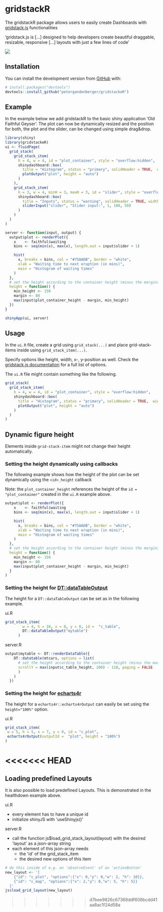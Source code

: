 
<!-- README.md is generated from README.Rmd. Please edit that file -->

# gridstackR

The gridstackR package allows users to easily create Dashboards with
[gridstack.js](https://gridstackjs.com/) functionalities

‘gridstack.js is \[…\] designed to help developers create beautiful
draggable, resizable, responsive \[…\] layouts with just a few lines of
code’

<img src='man/figures/healthdown_example.gif'/>

## Installation

You can install the development version from
[GitHub](https://github.com/) with:

``` r
# install.packages("devtools")
devtools::install_github("petergandenberger/gridstackeR")
```

## Example

In the example below we add gridstackR to the basic shiny application
‘Old Faithful Geyser’. The plot can now be dynamically resized and the
position for both, the plot and the slider, can be changed using simple
drag&drop.

``` r
library(shiny)
library(gridstackeR)
ui <- fluidPage(
  grid_stack(
    grid_stack_item(
      h = 4, w = 4, id = "plot_container", style = "overflow:hidden",
      shinydashboard::box(
        title = "Histogram", status = "primary", solidHeader = TRUE,  width = 12, height = "100%",
        plotOutput("plot", height = "auto")
      )
    ),
    grid_stack_item(
      h = 3, w = 4, minH = 3, maxH = 3, id = "slider", style = "overflow:hidden",
      shinydashboard::box(
        title = "Inputs", status = "warning", solidHeader = TRUE, width = 12, height = "100%",
        sliderInput("slider", "Slider input:", 1, 100, 50)
      )
    )
  )
)

server <- function(input, output) {
  output$plot <- renderPlot({
    x    <- faithful$waiting
    bins <- seq(min(x), max(x), length.out = input$slider + 1)

    hist(
      x, breaks = bins, col = "#75AADB", border = "white", 
      xlab = "Waiting time to next eruption (in mins)", 
      main = "Histogram of waiting times"
    )
  },
  # set the height according to the container height (minus the margins)
  height = function() {
    min_height <- 150
    margin <- 80
    max(input$plot_container_height - margin, min_height)
  })
}

shinyApp(ui, server)
```

## Usage

In the `ui.R` file, create a grid using `grid_stack(...)` and place
grid-stack-items inside using `grid_stack_item(...)`.

Specify options like height, width, x-, y-position as well. Check the
[gridstack.js
documentation](https://github.com/gridstack/gridstack.js/tree/master/doc#item-options)
for a full list of options.

The `ui.R` file might contain something like the following.

``` r
grid_stack(
  grid_stack_item(
    h = 4, w = 4, id = "plot_container", style = "overflow:hidden",
    shinydashboard::box(
      title = "Histogram", status = "primary", solidHeader = TRUE,  width = 12, height = "100%",
      plotOutput("plot", height = "auto")
    )
  )
)
```

## Dynamic figure height

Elements inside `grid-stack-item` might not change their height
automatically.

### Setting the height dynamically using callbacks

The following example shows how the height of the plot can be set
dynamically using the `<id>_height` callback

Note: the `plot_container_height` references the height of the
`id = "plot_container"` created in the `ui.R` example above.

``` r
output$plot <- renderPlot({
    x    <- faithful$waiting
    bins <- seq(min(x), max(x), length.out = input$slider + 1)

    hist(
      x, breaks = bins, col = "#75AADB", border = "white", 
      xlab = "Waiting time to next eruption (in mins)", 
      main = "Histogram of waiting times"
    )
  },
  # set the height according to the container height (minus the margins)
  height = function() {
    min_height <- 150
    margin <- 80
    max(input$plot_container_height - margin, min_height)
  }
)
```

### Setting the height for [DT::dataTableOutput](https://rstudio.github.io/DT/)

The height for a `DT::dataTableOutput` can be set as in the following
example.

ui.R

``` r
grid_stack_item(
        w = 4, h = 10, x = 0, y = 0, id =  "c_table",
        DT::dataTableOutput("mytable")
      )
```

server.R

``` r
output$mytable <- DT::renderDataTable({
    DT::datatable(mtcars, options = list(
      # set the height according to the container height (minus the margins)
      scrollY = max(input$c_table_height, 200) - 110, paging = FALSE
      )
    )
  })
```

### Setting the height for [echarts4r](https://github.com/JohnCoene/echarts4r)

The height for a `echarts4r::echarts4rOutput` can easily be set using
the `height="100%"` option.

ui.R

``` r
grid_stack_item(
 w = 5, h = 5, x = 7, y = 0, id = "c_plot",
 echarts4rOutput(outputId =  "plot", height = "100%")
)
```
<<<<<<< HEAD
=======

## Loading predefined Layouts

It is also possible to load predefined Layouts. This is demonstrated in the healthdown example above.

ui.R

- every element has to have a unique id
- initialize shinyJS with 'useShinyjs()'

server.R

- call the function js$load_grid_stack_layout(layout) with the desired 'layout' as a json-array string
- each element of this json-array needs
  - the 'id' of the grid_stack_item
  - the desired new options of this item
  
``` r
# do this inside of e.g. an 'observeEvent' of an 'actionButton'
new_layout <- '[
    {"id": "c_plot", "options":{"x": 0,"y": 0,"w": 2, "h": 10}},
    {"id": "c_map", "options":{"x": 2,"y": 0,"w": 5, "h": 5}}
  ]'
js$load_grid_layout(new_layout)
```
>>>>>>> d7bee9826c67368ddf608bcdd41aa8ac1f24d58a
